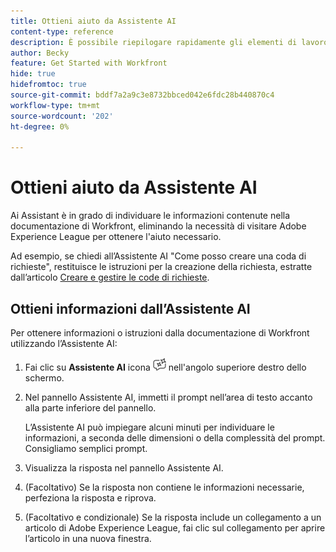 ```yaml
---
title: Ottieni aiuto da Assistente AI
content-type: reference
description: È possibile riepilogare rapidamente gli elementi di lavoro e i documenti utilizzando la funzionalità Riepiloga.
author: Becky
feature: Get Started with Workfront
hide: true
hidefromtoc: true
source-git-commit: bddf7a2a9c3e8732bbced042e6fdc28b440870c4
workflow-type: tm+mt
source-wordcount: '202'
ht-degree: 0%

---
```


# Ottieni aiuto da Assistente AI

Ai Assistant è in grado di individuare le informazioni contenute nella documentazione di Workfront, eliminando la necessità di visitare Adobe Experience League per ottenere l&#39;aiuto necessario.

Ad esempio, se chiedi all’Assistente AI &quot;Come posso creare una coda di richieste&quot;, restituisce le istruzioni per la creazione della richiesta, estratte dall’articolo [Creare e gestire le code di richieste](/help/quicksilver/manage-work/requests/create-and-manage-request-queues/create-request-queue.md).

## Ottieni informazioni dall’Assistente AI

Per ottenere informazioni o istruzioni dalla documentazione di Workfront utilizzando l’Assistente AI:

1. Fai clic su **Assistente AI** icona ![Icona Assistente AI](assets/ai-assistant-icon.png) nell&#39;angolo superiore destro dello schermo.
1. Nel pannello Assistente AI, immetti il prompt nell’area di testo accanto alla parte inferiore del pannello.

   L’Assistente AI può impiegare alcuni minuti per individuare le informazioni, a seconda delle dimensioni o della complessità del prompt. Consigliamo semplici prompt.

1. Visualizza la risposta nel pannello Assistente AI.
1. (Facoltativo) Se la risposta non contiene le informazioni necessarie, perfeziona la risposta e riprova.
1. (Facoltativo e condizionale) Se la risposta include un collegamento a un articolo di Adobe Experience League, fai clic sul collegamento per aprire l’articolo in una nuova finestra.



